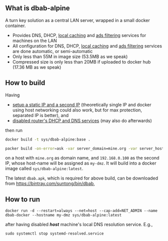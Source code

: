 
## What is dbab-alpine

A turn key solution as a central LAN server, wrapped in a small docker container. 

- Provides DNS, DHCP, [local caching](https://en.wikipedia.org/wiki/Squid) and [ads filtering](https://github.com/suntong/dbab#advantages) services for machines on the LAN
- All configuration for DNS, DHCP, [local caching](https://en.wikipedia.org/wiki/Squid) and [ads filtering](https://github.com/suntong/dbab#advantages) services are done automatic, or semi-automatic
- Only less than 55M in image size (53.5MB as we speak)
- Compressed size is only less than 20MB if uploaded to docker hub (17.36 MB as we speak)


## How to build

Having

- [setup a static IP and a second IP](https://github.com/suntong/dbab/wiki/Dbab-From-Start-To-Finish#static-ip) (theoretically single IP and docker using host networking could also work, but for max protection, separated IP is better), and
- [disabled router's DHCP and DNS services](https://github.com/suntong/dbab-packer#synopsis) (may also do afterwards)

then run

```sh
docker build -t sys/dbab-alpine:base .

packer build -on-error=ask -var server_domain=mine.org -var server_hostname=my-dmz -var server_ip=192.168.0.100 -var target_name=sys/dbab-alpine dbab-docker.json
```

on a host with `mine.org` as domain name, and `192.168.0.100` as the second IP, whose host-name will be assigned as `my-dmz`. It will build into a docker image called `sys/dbab-alpine:latest`.

The latest `dbab.apk`, which is required for above build, can be downloaded from https://bintray.com/suntong/bin/dbab,

## How to run

    docker run -d --restart=always --net=host --cap-add=NET_ADMIN --name dbab-docker --hostname my-dmz sys/dbab-alpine:latest

after having disabled ***host*** machine's local DNS resolution service. E.g.,

`sudo systemctl stop systemd-resolved.service`


